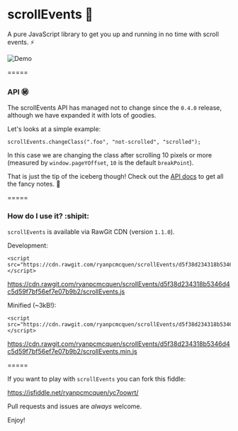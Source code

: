 # scrollEvents :scroll:

A pure JavaScript library to get you up and running in no time with scroll events. :zap:

![Demo](https://ryanpcmcquen.org/scrollEvents/scrollEventsDemo.gif)

=====

### API :secret:

The scrollEvents API has managed not to change since the `0.4.0` release, although we have expanded it with lots of goodies.

Let's looks at a simple example:

    scrollEvents.changeClass(".foo", "not-scrolled", "scrolled");

In this case we are changing the class after scrolling 10 pixels or more (measured by `window.pageYOffset`, `10` is the default `breakPoint`).

That is just the tip of the iceberg though! Check out the [API docs](https://github.com/ryanpcmcquen/scrollEvents/blob/gh-pages/API.md) to get all the fancy notes. :guitar:

=====

### How do I use it? :shipit:

`scrollEvents` is available via RawGit CDN (version `1.1.0`).

Development:

    <script src="https://cdn.rawgit.com/ryanpcmcquen/scrollEvents/d5f38d234318b5346d4c5d59f7bf56ef7e07b9b2/scrollEvents.js"></script>

https://cdn.rawgit.com/ryanpcmcquen/scrollEvents/d5f38d234318b5346d4c5d59f7bf56ef7e07b9b2/scrollEvents.js

Minified (~3kB!):

    <script src="https://cdn.rawgit.com/ryanpcmcquen/scrollEvents/d5f38d234318b5346d4c5d59f7bf56ef7e07b9b2/scrollEvents.min.js"></script>

https://cdn.rawgit.com/ryanpcmcquen/scrollEvents/d5f38d234318b5346d4c5d59f7bf56ef7e07b9b2/scrollEvents.min.js

=====

If you want to play with `scrollEvents` you can fork this fiddle:

https://jsfiddle.net/ryanpcmcquen/yc7oowrt/

Pull requests and issues are *always* welcome.

Enjoy!
